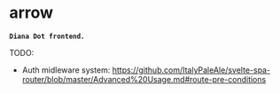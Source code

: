 # arrow

**`Diana Dot frontend.`**

TODO:

- Auth midleware system: https://github.com/ItalyPaleAle/svelte-spa-router/blob/master/Advanced%20Usage.md#route-pre-conditions
